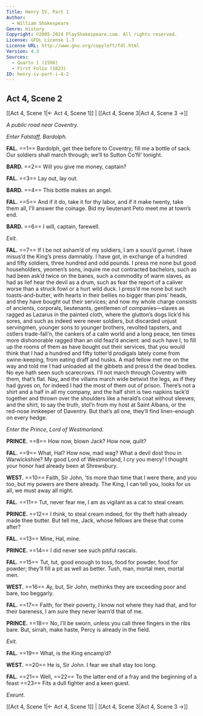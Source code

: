 ```yaml
---
Title: Henry IV, Part 1
Author: 
  - William Shakespeare
Genre: History
Copyright: ©2005-2024 PlayShakespeare.com. All rights reserved.
License: GFDL License 1.3
License URL: http://www.gnu.org/copyleft/fdl.html
Version: 4.3
Sources:
  - Quarto 1 (1598)
  - First Folio (1623)
ID: henry-iv-part-i-4-2
---
```


## Act 4, Scene 2
[[Act 4, Scene 1|← Act 4, Scene 1]] | [[Act 4, Scene 3|Act 4, Scene 3 →]]

*A public road near Coventry.*

*Enter Falstaff, Bardolph.*

**FAL.**
==1== Bardolph, get thee before to Coventry; fill me a bottle of sack. Our soldiers shall march through; we’ll to Sutton Co’fil’ tonight.

**BARD.**
==2== Will you give me money, captain?

**FAL.**
==3== Lay out, lay out.

**BARD.**
==4== This bottle makes an angel.

**FAL.**
==5== And if it do, take it for thy labor, and if it make twenty, take them all, I’ll answer the coinage. Bid my lieutenant Peto meet me at town’s end.

**BARD.**
==6== I will, captain, farewell.

*Exit.*

**FAL.**
==7== If I be not asham’d of my soldiers, I am a sous’d gurnet. I have misus’d the King’s press damnably. I have got, in exchange of a hundred and fifty soldiers, three hundred and odd pounds. I press me none but good householders, yeomen’s sons, inquire me out contracted bachelors, such as had been ask’d twice on the banes, such a commodity of warm slaves, as had as lief hear the devil as a drum, such as fear the report of a caliver worse than a struck fowl or a hurt wild duck. I press’d me none but such toasts-and-butter, with hearts in their bellies no bigger than pins’ heads, and they have bought out their services; and now my whole charge consists of ancients, corporals, lieutenants, gentlemen of companies—slaves as ragged as Lazarus in the painted cloth, where the glutton’s dogs lick’d his sores, and such as indeed were never soldiers, but discarded unjust servingmen, younger sons to younger brothers, revolted tapsters, and ostlers trade-fall’n, the cankers of a calm world and a long peace, ten times more dishonorable ragged than an old feaz’d ancient: and such have I, to fill up the rooms of them as have bought out their services, that you would think that I had a hundred and fifty totter’d prodigals lately come from swine-keeping, from eating draff and husks. A mad fellow met me on the way and told me I had unloaded all the gibbets and press’d the dead bodies. No eye hath seen such scarecrows. I’ll not march through Coventry with them, that’s flat. Nay, and the villains march wide betwixt the legs, as if they had gyves on, for indeed I had the most of them out of prison. There’s not a shirt and a half in all my company, and the half shirt is two napkins tack’d together and thrown over the shoulders like a herald’s coat without sleeves; and the shirt, to say the truth, stol’n from my host at Saint Albans, or the red-nose innkeeper of Daventry. But that’s all one, they’ll find linen-enough on every hedge.

*Enter the Prince, Lord of Westmorland.*

**PRINCE.**
==8== How now, blown Jack? How now, quilt?

**FAL.**
==9== What, Hal? How now, mad wag? What a devil dost thou in Warwickshire? My good Lord of Westmorland, I cry you mercy! I thought your honor had already been at Shrewsbury.

**WEST.**
==10== Faith, Sir John, ’tis more than time that I were there, and you too, but my powers are there already. The King, I can tell you, looks for us all, we must away all night.

**FAL.**
==11== Tut, never fear me, I am as vigilant as a cat to steal cream.

**PRINCE.**
==12== I think, to steal cream indeed, for thy theft hath already made thee butter. But tell me, Jack, whose fellows are these that come after?

**FAL.**
==13== Mine, Hal, mine.

**PRINCE.**
==14== I did never see such pitiful rascals.

**FAL.**
==15== Tut, tut, good enough to toss, food for powder, food for powder; they’ll fill a pit as well as better. Tush, man, mortal men, mortal men.

**WEST.**
==16== Ay, but, Sir John, methinks they are exceeding poor and bare, too beggarly.

**FAL.**
==17== Faith, for their poverty, I know not where they had that, and for their bareness, I am sure they never learn’d that of me.

**PRINCE.**
==18== No, I’ll be sworn, unless you call three fingers in the ribs bare. But, sirrah, make haste, Percy is already in the field.

*Exit.*

**FAL.**
==19== What, is the King encamp’d?

**WEST.**
==20== He is, Sir John. I fear we shall stay too long.

**FAL.**
==21== Well,
==22== To the latter end of a fray and the beginning of a feast
==23== Fits a dull fighter and a keen guest.

*Exeunt.*

[[Act 4, Scene 1|← Act 4, Scene 1]] | [[Act 4, Scene 3|Act 4, Scene 3 →]]